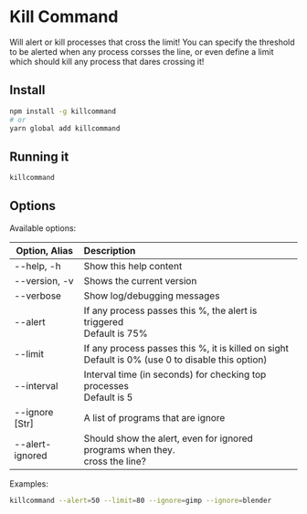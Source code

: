 # Kill Command

Will alert or kill processes that cross the limit!
You can specify the threshold to be alerted when any process corsses the line,
or even define a limit which should kill any process that dares crossing it!

## Install

```sh
npm install -g killcommand
# or
yarn global add killcommand
```

## Running it

```sh
killcommand
```

## Options

Available options:

| Option, Alias | Description  |
| ------------- |:-------------|
|   --help, -h         | Show this help content
|   --version, -v      | Shows the current version
|   --verbose          | Show log/debugging messages
|   --alert <Int>      | If any process passes this <Int>%, the alert is triggered<br/>Default is 75%
|   --limit <Int>      | If any process passes this <Int>%, it is killed on sight<br/>Default is 0% (use 0 to disable this option)
|   --interval <Int>   | Interval time (in seconds) for checking top processes<br/>Default is 5
|   --ignore [Str]     | A list of programs that are ignore
|   --alert-ignored    | Should show the alert, even for ignored programs when they.<br/>cross the line?

  Examples:

```sh
killcommand --alert=50 --limit=80 --ignore=gimp --ignore=blender
```

